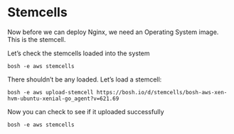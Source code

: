 # Stemcells

Now before we can deploy Nginx, we need an Operating System image. This is the stemcell.

Let’s check the stemcells loaded into the system
```
bosh -e aws stemcells
```

There shouldn’t be any loaded. Let’s load a stemcell:
```
bosh -e aws upload-stemcell https://bosh.io/d/stemcells/bosh-aws-xen-hvm-ubuntu-xenial-go_agent?v=621.69
```

Now you can check to see if it uploaded successfully
```
bosh -e aws stemcells
```

